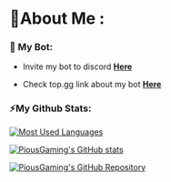 # 🎉About Me :
### 🥰 My Bot: #
- Invite my bot to discord [**Here**](https://piemusicbot.tk)

- Check top.gg link about my bot [**Here**](https://top.gg/bot/864821086490066974)

### ⚡My Github Stats: #
[![Most Used Languages](https://github-readme-stats.vercel.app/api/top-langs/?username=PiousGaming&layout=compact&theme=dark&hide_langs_below=1)](https://github.com/PiousGaming?tab=repositories)

[![PiousGaming's GitHub stats](https://github-readme-stats.vercel.app/api?username=PiousGaming&show_icons=true&theme=dark)](https://github.com/PiousGaming)

[![PiousGaming's GitHub Repository](https://github-readme-stats.vercel.app/api/pin/?username=PiousGaming&repo=Music-bot&theme=dark)](https://github.com/PiousGaming/Music-bot)
